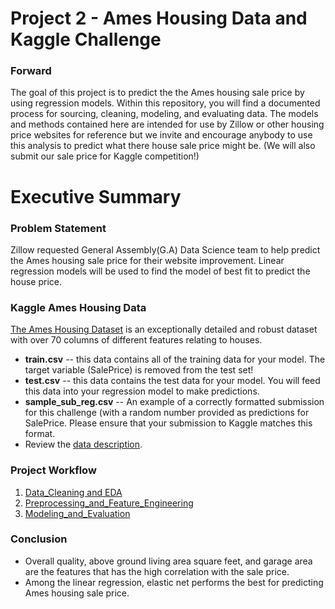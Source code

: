 # Project 2 - Ames Housing Data and Kaggle Challenge

### Forward
The goal of this project is to predict the the Ames housing sale price by using regression models. Within this repository, you will find a documented process for sourcing, cleaning, modeling, and evaluating data. The models and methods contained here are intended for use by Zillow or other housing price websites for reference but we invite and encourage anybody to use this analysis to predict what there house sale price might be. (We will also submit our sale price for Kaggle competition!)

# Executive Summary

### Problem Statement
 Zillow requested General Assembly(G.A) Data Science team to help predict the Ames housing sale price for their website improvement. Linear regression models will be used to find the model of best fit to predict the house price.

### Kaggle Ames Housing Data

[The Ames Housing Dataset](https://www.kaggle.com/c/dsi-us-6-project-2-regression-challenge/data) is an exceptionally detailed and robust dataset with over 70 columns of different features relating to houses.

- **train.csv** -- this data contains all of the training data for your model. The target variable (SalePrice) is removed from the test set!
- **test.csv** -- this data contains the test data for your model. You will feed this data into your regression model to make predictions.
- **sample_sub_reg.csv** -- An example of a correctly formatted submission for this challenge (with a random number provided as predictions for SalePrice. Please ensure that your submission to Kaggle matches this format.
- Review the [data description](http://jse.amstat.org/v19n3/decock/DataDocumentation.txt).

### Project Workflow
1) [Data_Cleaning and EDA](https://github.com/ggoo156/Project_2_Ames_housing_prediction/blob/master/code/1.%20Data%20Cleaning%20and%20EDA.ipynb)
2) [Preprocessing_and_Feature_Engineering](https://github.com/ggoo156/Project_2_Ames_housing_prediction/blob/master/code/2.%20Preprocessing%20and%20Feature%20Engineering.ipynb)
3) [Modeling_and_Evaluation](https://github.com/ggoo156/Project_2_Ames_housing_prediction/blob/master/code/3.%20Modeling%20%26%20Evaluation.ipynb)

### Conclusion
- Overall quality, above ground living area square feet, and garage area are the features that has the high correlation with the sale price.
- Among the linear regression, elastic net performs the best for predicting Ames housing sale price.


